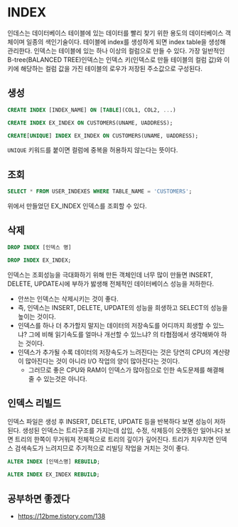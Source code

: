 # INDEX

인데스는 데이터베이스 테이블에 있는 데이터를 빨리 찾기 위한 용도의 데이터베이스 객체이며 일종의 색인기술이다. 테이블에 index를 생성하게 되면 index table을 생성해 관리한다. 인덱스는 테이블에 있는 하나 이상의 컬럼으로 만들 수 있다. 가장 일반적인 B-tree(BALANCED TREE)인덱스는 인덱스 키(인덱스로 만들 테이블의 컬럼 값)와 이 키에 해당하는 컬럼 값을 가진 테이블의 로우가 저장된 주소값으로 구성된다.

## 생성
```sql
CREATE INDEX [INDEX_NAME] ON [TABLE](COL1, COL2, ...)
```

```SQL
CREATE INDEX EX_INDEX ON CUSTOMERS(UNAME, UADDRESS);

CREATE[UNIQUE] INDEX EX_INDEX ON CUSTOMERS(UNAME, UADDRESS);
```
`UNIQUE` 키워드를 붙이면 컬럼에 중복을 허용하지 않는다는 뜻이다.

## 조회
```sql
SELECT * FROM USER_INDEXES WHERE TABLE_NAME = 'CUSTOMERS';
```
위에서 만들었던 EX_INDEX 인덱스를 조회할 수 있다.

## 삭제

```sql
DROP INDEX [인덱스 명]
```

```sql
DROP INDEX EX_INDEX;
```
인덱스는 조회성능을 극대화하기 위해 만든 객체인데 너무 많이 만들면 INSERT, DELETE, UPDATE시에 부하가 밣생해 전체적인 데이터베이스 성능을 저하한다.
- 안쓰는 인덱스는 삭제시키는 것이 좋다.
- 즉, 인덱스는 INSERT, DELETE, UPDATE의 성능을 희생하고 SELECT의 성능을 높이는 것이다.
- 인덱스를 하나 더 추가할지 말지는 데이터의 저장속도를 어디까지 희생할 수 있느냐? 그에 비해 읽기속도를 얼마나 개선할 수 있느냐? 의 타협점에서 생각해봐야 하는 것이다.
- 인덱스가 추가될 수록 데이터의 저장속도가 느려진다는 것은 당연히 CPU의 계산량이 많아진다는 것이 아니라 I/O 작업의 양이 많아진다는 것이다.
    - 그러므로 좋은 CPU와 RAM이 인덱스가 많아짐으로 인한 속도문제를 해결해 줄 수 있는것은 아니다.


## 인덱스 리빌드

인덱스 파일은 생성 후 INSERT, DELETE, UPDATE 등을 반복하다 보면 성능이 저하된다. 생성된 인덱스는 트리구조를 가지는데 삽입, 수정, 삭제등이 오랫동안 일어나다 보면 트리의 한쪽이 무거워져 전체적으로 트리의 깊이가 깊어진다. 트리가 치우치면 인덱스 검색속도가 느려지므로 주기적으로 리빌딩 작업을 거치는 것이 좋다.

```sql
ALTER INDEX [인덱스명] REBUILD;
```

```sql
ALTER INDEX EX_INDEX REBUILD;
```

## 공부하면 좋겠다
- https://12bme.tistory.com/138
